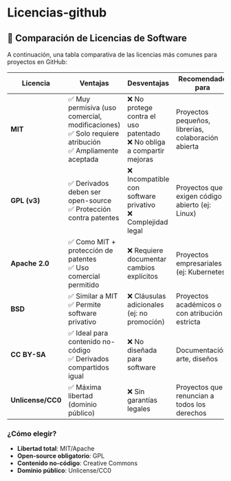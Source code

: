 # Licencias-github

## 📜 Comparación de Licencias de Software

A continuación, una tabla comparativa de las licencias más comunes para proyectos en GitHub:

| Licencia           | Ventajas                                                                 | Desventajas                                                              | Recomendado para                                                                 |
|--------------------|--------------------------------------------------------------------------|--------------------------------------------------------------------------|---------------------------------------------------------------------------------|
| **MIT**           | ✅ Muy permisiva (uso comercial, modificaciones)<br>✅ Solo requiere atribución<br>✅ Ampliamente aceptada | ❌ No protege contra el uso patentado<br>❌ No obliga a compartir mejoras | Proyectos pequeños, librerías, colaboración abierta                            |
| **GPL (v3)**      | ✅ Derivados deben ser open-source<br>✅ Protección contra patentes       | ❌ Incompatible con software privativo<br>❌ Complejidad legal           | Proyectos que exigen código abierto (ej: Linux)                                 |
| **Apache 2.0**    | ✅ Como MIT + protección de patentes<br>✅ Uso comercial permitido         | ❌ Requiere documentar cambios explícitos                                | Proyectos empresariales (ej: Kubernetes)                                        |
| **BSD**           | ✅ Similar a MIT<br>✅ Permite software privativo                         | ❌ Cláusulas adicionales (ej: no promoción)                              | Proyectos académicos o con atribución estricta                                  |
| **CC BY-SA**      | ✅ Ideal para contenido no-código<br>✅ Derivados compartidos igual       | ❌ No diseñada para software                                             | Documentación, arte, diseños                                                   |
| **Unlicense/CC0** | ✅ Máxima libertad (dominio público)                                      | ❌ Sin garantías legales                                                 | Proyectos que renuncian a todos los derechos                                    |

### ¿Cómo elegir?
- **Libertad total**: MIT/Apache  
- **Open-source obligatorio**: GPL  
- **Contenido no-código**: Creative Commons  
- **Dominio público**: Unlicense/CC0  
